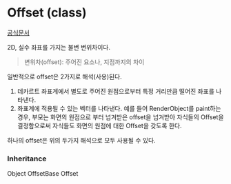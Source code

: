 # Offset (class)
[공식문서](https://api.flutter.dev/flutter/dart-ui/Offset-class.html)  

2D, 실수 좌표를 가지는 불변 변위차이다.

> 변위차(offset): 주어진 요소나, 지점까지의 차이

일반적으로 offset은 2가지로 해석(사용)된다.

1. 데카르트 좌표계에서 별도로 주어진 원점으로부터 특정 거리만큼 떨어진 좌표를 나타낸다.
2. 좌표계에 적용될 수 있는 벡터를 나타낸다. 예를 들어 RenderObject를 paint하는 경우, 부모는 화면의 원점으로 부터 넘겨받은 offset을 넘겨받아 자식들의 Offset을 결정함으로써 자식들도 화면의 원점에 대한 Offset을 갖도록 한다.  

하나의 offset은 위의 두가지 해석으로 모두 사용될 수 있다.

### Inheritance

Object OffsetBase Offset